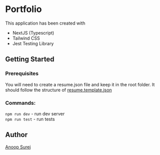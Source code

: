 # Portfolio

This application has been created with

- NextJS (Typescript)
- Tailwind CSS
- Jest Testing Library

## Getting Started

### Prerequisites

You will need to create a resume.json file and keep it in the root folder. It should follow the structure of [resume.template.json](./resume.template.json)

### Commands:

`npm run dev` - run dev server  
`npm run test` - run tests

## Author

[Anoop Surej](https://github.com/AnoopSurej)
